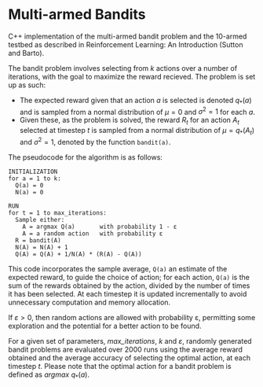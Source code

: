 # Multi-armed Bandits
C++ implementation of the multi-armed bandit problem and the 10-armed testbed as described in Reinforcement Learning: An Introduction (Sutton and Barto).

The bandit problem involves selecting from $k$ actions over a number of iterations, with the goal to maximize the reward recieved. The problem is set up as such:

* The expected reward given that an action $a$ is selected is denoted $q_\ast(a)$ and is sampled from a normal distribution of $\mu = 0$ and $\sigma^2=1$ for each $a$. 
* Given these, as the problem is solved, the reward $R_t$ for an action $A_t$ selected at timestep $t$ is sampled from a normal distribution of $\mu = q_\ast(A_t)$ and $\sigma^2=1$, denoted by the function ```bandit(a)```.

The pseudocode for the algorithm is as follows:

```
INITIALIZATION
for a = 1 to k:
  Q(a) = 0
  N(a) = 0
  
RUN
for t = 1 to max_iterations:
  Sample either:
    A = argmax Q(a)       with probability 1 - ε
    A = a random action   with probability ε
  R = bandit(A)
  N(A) = N(A) + 1
  Q(A) = Q(A) + 1/N(A) * (R(A) - Q(A))
```

This code incorporates the sample average, ```Q(a)``` an estimate of the expected reward, to guide the choice of action; for each action, ```Q(a)``` is the sum of the rewards obtained by the action, divided by the number of times it has been selected. At each timestep it is updated incrementally to avoid unnecessary computation and memory allocation. 

If $ε > 0$, then random actions are allowed with probability ε, permitting some exploration and the potential for a better action to be found.

For a given set of parameters, _max_iterations_, $k$ and $ε$, randomly generated bandit problems are evaluated over 2000 runs using the average reward obtained and the average accuracy of selecting the optimal action, at each timestep $t$. Please note that the optimal action for a bandit problem is defined as $argmax$   $q_\ast(a)$.
